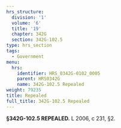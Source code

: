 ```yaml
---
hrs_structure:
  division: '1'
  volume: '6'
  title: '19'
  chapter: 342G
  section: 342G-102.5
type: hrs_section
tags:
  - Government
menu:
  hrs:
    identifier: HRS_0342G-0102_0005
    parent: HRS0342G
    name: 342G-102.5 Repealed
weight: 79235
title: Repealed
full_title: 342G-102.5 Repealed
---
```

**§342G-102.5 REPEALED.** L 2006, c 231, §2.